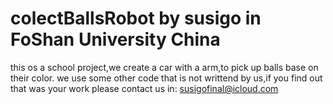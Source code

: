 # colectBallsRobot by susigo in FoShan University China
this os a school project,we create a car with a arm,to pick up balls base on their color.
we use some other code that is not writtend by us,if you find out that was your work please contact us in:
susigofinal@icloud.com
